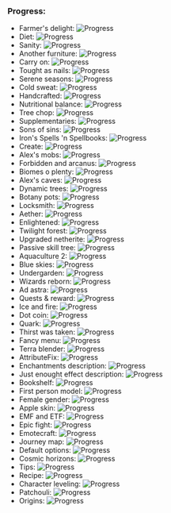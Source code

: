 ### Progress:
 - Farmer's delight: ![Progress](https://progress-bar.dev/100/)
 - Diet: ![Progress](https://progress-bar.dev/100/)
 - Sanity: ![Progress](https://progress-bar.dev/100/)
 - Another furniture: ![Progress](https://progress-bar.dev/100/)
 - Carry on: ![Progress](https://progress-bar.dev/100/)
 - Tought as nails: ![Progress](https://progress-bar.dev/78/)
 - Serene seasons: ![Progress](https://progress-bar.dev/80/)
 - Cold sweat: ![Progress](https://progress-bar.dev/100/)
 - Handcrafted: ![Progress](https://progress-bar.dev/100/)
 - Nutritional balance: ![Progress](https://progress-bar.dev/100/)
 - Tree chop: ![Progress](https://progress-bar.dev/90/)
 - Supplementaries: ![Progress](https://progress-bar.dev/100/)
 - Sons of sins: ![Progress](https://progress-bar.dev/100/)
 - Iron's Spells 'n Spellbooks: ![Progress](https://progress-bar.dev/90/)
 - Create: ![Progress](https://progress-bar.dev/86/)
 - Alex's mobs: ![Progress](https://progress-bar.dev/100/)
 - Forbidden and arcanus: ![Progress](https://progress-bar.dev/100/)
 - Biomes o plenty: ![Progress](https://progress-bar.dev/100/)
 - Alex's caves: ![Progress](https://progress-bar.dev/100/)
 - Dynamic trees: ![Progress](https://progress-bar.dev/80/)
 - Botany pots: ![Progress](https://progress-bar.dev/100/)
 - Locksmith: ![Progress](https://progress-bar.dev/100/)
 - Aether: ![Progress](https://progress-bar.dev/100/)
 - Enlightened: ![Progress](https://progress-bar.dev/100/)
 - Twilight forest: ![Progress](https://progress-bar.dev/100/)
 - Upgraded netherite: ![Progress](https://progress-bar.dev/100/)
 - Passive skill tree: ![Progress](https://progress-bar.dev/100/)
 - Aquaculture 2: ![Progress](https://progress-bar.dev/100/)
 - Blue skies: ![Progress](https://progress-bar.dev/100/)
 - Undergarden: ![Progress](https://progress-bar.dev/100/)
 - Wizards reborn: ![Progress](https://progress-bar.dev/100/)
 - Ad astra: ![Progress](https://progress-bar.dev/100/)
 - Quests & reward: ![Progress](https://progress-bar.dev/100/)
 - Ice and fire: ![Progress](https://progress-bar.dev/100/)
 - Dot coin: ![Progress](https://progress-bar.dev/100/)
 - Quark: ![Progress](https://progress-bar.dev/100/)
 - Thirst was taken: ![Progress](https://progress-bar.dev/80/)
 - Fancy menu: ![Progress](https://progress-bar.dev/80/)
 - Terra blender: ![Progress](https://progress-bar.dev/20/)
 - AttributeFix: ![Progress](https://progress-bar.dev/100/)
 - Enchantments description: ![Progress](https://progress-bar.dev/100/)
 - Just enought effect description: ![Progress](https://progress-bar.dev/100/)
 - Bookshelf: ![Progress](https://progress-bar.dev/100/)
 - First person model: ![Progress](https://progress-bar.dev/100/)
 - Female gender: ![Progress](https://progress-bar.dev/100/)
 - Apple skin: ![Progress](https://progress-bar.dev/100/)
 - EMF and ETF: ![Progress](https://progress-bar.dev/0/)
 - Epic fight: ![Progress](https://progress-bar.dev/0/)
 - Emotecraft: ![Progress](https://progress-bar.dev/20/)
 - Journey map: ![Progress](https://progress-bar.dev/0/)
 - Default options: ![Progress](https://progress-bar.dev/100/)
 - Cosmic horizons: ![Progress](https://progress-bar.dev/0/)
 - Tips: ![Progress](https://progress-bar.dev/0/)
 - Recipe: ![Progress](https://progress-bar.dev/5/)
 - Character leveling: ![Progress](https://progress-bar.dev/0/)
 - Patchouli: ![Progress](https://progress-bar.dev/0/)
 - Origins: ![Progress](https://progress-bar.dev/0/)
